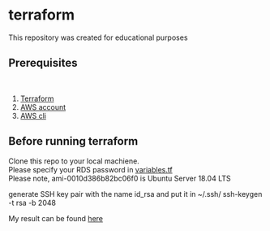 # terraform
This repository was created for educational purposes

<h2>Prerequisites</h2>
<br>


1. [Terraform](https://learn.hashicorp.com/tutorials/terraform/install-cli)
2. [AWS account](https://aws.amazon.com/free/)
3. [AWS cli](https://docs.aws.amazon.com/cli/latest/userguide/cli-chap-install.html) 



<h2>Before running terraform</h2>

Clone this repo to your local machiene.
<br>
Please specify your RDS password in [variables.tf](variables.tf)
<br>
Please note, ami-0010d386b82bc06f0 is Ubuntu Server 18.04 LTS
<br>

generate SSH key pair with the name id_rsa and put it in ~/.ssh/
ssh-keygen -t rsa -b 2048


My result can be found [here](http://18.191.235.221)
